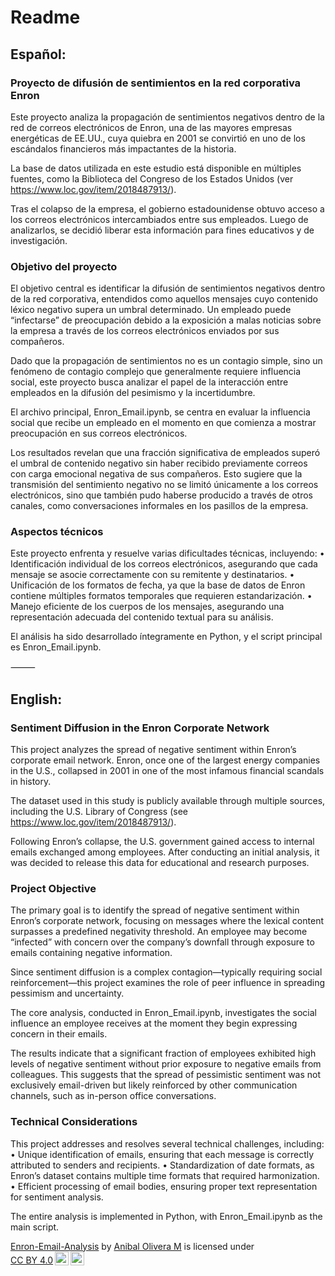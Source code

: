 # Readme

## Español:

### Proyecto de difusión de sentimientos en la red corporativa Enron

Este proyecto analiza la propagación de sentimientos negativos dentro de la red de correos electrónicos de Enron, una de las mayores empresas energéticas de EE.UU., cuya quiebra en 2001 se convirtió en uno de los escándalos financieros más impactantes de la historia.

La base de datos utilizada en este estudio está disponible en múltiples fuentes, como la Biblioteca del Congreso de los Estados Unidos (ver https://www.loc.gov/item/2018487913/).

Tras el colapso de la empresa, el gobierno estadounidense obtuvo acceso a los correos electrónicos intercambiados entre sus empleados. Luego de analizarlos, se decidió liberar esta información para fines educativos y de investigación.

### Objetivo del proyecto

El objetivo central es identificar la difusión de sentimientos negativos dentro de la red corporativa, entendidos como aquellos mensajes cuyo contenido léxico negativo supera un umbral determinado. Un empleado puede “infectarse” de preocupación debido a la exposición a malas noticias sobre la empresa a través de los correos electrónicos enviados por sus compañeros.

Dado que la propagación de sentimientos no es un contagio simple, sino un fenómeno de contagio complejo que generalmente requiere influencia social, este proyecto busca analizar el papel de la interacción entre empleados en la difusión del pesimismo y la incertidumbre.

El archivo principal, Enron_Email.ipynb, se centra en evaluar la influencia social que recibe un empleado en el momento en que comienza a mostrar preocupación en sus correos electrónicos.

Los resultados revelan que una fracción significativa de empleados superó el umbral de contenido negativo sin haber recibido previamente correos con carga emocional negativa de sus compañeros. Esto sugiere que la transmisión del sentimiento negativo no se limitó únicamente a los correos electrónicos, sino que también pudo haberse producido a través de otros canales, como conversaciones informales en los pasillos de la empresa.

### Aspectos técnicos

Este proyecto enfrenta y resuelve varias dificultades técnicas, incluyendo:
	•	Identificación individual de los correos electrónicos, asegurando que cada mensaje se asocie correctamente con su remitente y destinatarios.
	•	Unificación de los formatos de fecha, ya que la base de datos de Enron contiene múltiples formatos temporales que requieren estandarización.
	•	Manejo eficiente de los cuerpos de los mensajes, asegurando una representación adecuada del contenido textual para su análisis.

El análisis ha sido desarrollado íntegramente en Python, y el script principal es Enron_Email.ipynb.

⸻

## English:

### Sentiment Diffusion in the Enron Corporate Network

This project analyzes the spread of negative sentiment within Enron’s corporate email network. Enron, once one of the largest energy companies in the U.S., collapsed in 2001 in one of the most infamous financial scandals in history.

The dataset used in this study is publicly available through multiple sources, including the U.S. Library of Congress (see https://www.loc.gov/item/2018487913/).

Following Enron’s collapse, the U.S. government gained access to internal emails exchanged among employees. After conducting an initial analysis, it was decided to release this data for educational and research purposes.

### Project Objective

The primary goal is to identify the spread of negative sentiment within Enron’s corporate network, focusing on messages where the lexical content surpasses a predefined negativity threshold. An employee may become “infected” with concern over the company’s downfall through exposure to emails containing negative information.

Since sentiment diffusion is a complex contagion—typically requiring social reinforcement—this project examines the role of peer influence in spreading pessimism and uncertainty.

The core analysis, conducted in Enron_Email.ipynb, investigates the social influence an employee receives at the moment they begin expressing concern in their emails.

The results indicate that a significant fraction of employees exhibited high levels of negative sentiment without prior exposure to negative emails from colleagues. This suggests that the spread of pessimistic sentiment was not exclusively email-driven but likely reinforced by other communication channels, such as in-person office conversations.

### Technical Considerations

This project addresses and resolves several technical challenges, including:
	•	Unique identification of emails, ensuring that each message is correctly attributed to senders and recipients.
	•	Standardization of date formats, as Enron’s dataset contains multiple time formats that required harmonization.
	•	Efficient processing of email bodies, ensuring proper text representation for sentiment analysis.

The entire analysis is implemented in Python, with Enron_Email.ipynb as the main script.

<p xmlns:cc="http://creativecommons.org/ns#" xmlns:dct="http://purl.org/dc/terms/"><a property="dct:title" rel="cc:attributionURL" href="https://github.com/aoliveram/Enron-Email-Analysis">Enron-Email-Analysis</a> by <a rel="cc:attributionURL dct:creator" property="cc:attributionName" href="http://aoliveram.cl">Anibal Olivera M</a> is licensed under <a href="https://creativecommons.org/licenses/by/4.0/?ref=chooser-v1" target="_blank" rel="license noopener noreferrer" style="display:inline-block;">CC BY 4.0<img style="height:22px!important;margin-left:3px;vertical-align:text-bottom;" src="https://mirrors.creativecommons.org/presskit/icons/cc.svg?ref=chooser-v1" alt=""><img style="height:22px!important;margin-left:3px;vertical-align:text-bottom;" src="https://mirrors.creativecommons.org/presskit/icons/by.svg?ref=chooser-v1" alt=""></a></p>